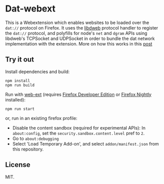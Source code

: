 # Dat-webext

This is a Webextension which enables websites to be loaded over the `dat://` protocol on Firefox. 
It uses the [libdweb](https://github.com/mozilla/libdweb) protocol handler to register the `dat://` protocol, 
and polyfills for node's `net` and `dgram` APIs using libdweb's TCPSocket and UDPSocket in order
to bundle the dat network implementation with the extension. More on how this works in this [post](https://sammacbeth.eu/blog/2019/05/12/dat-for-firefox-2.html)

## Try it out

Install dependencies and build:
```
npm install
npm run build
```

Run with [web-ext](https://github.com/mozilla/web-ext) (requires [Firefox Developer Edition](https://www.mozilla.org/en-US/firefox/developer/) or [Firefox Nightly](https://www.mozilla.org/en-US/firefox/channel/desktop/#nightly) installed):
```
npm run start
```

or, run in an existing firefox profile:
 * Disable the content sandbox (required for experimental APIs): In `about:config`, set the `security.sandbox.content.level` pref to `2`.
 * Go to `about:debugging`
 * Select 'Load Temporary Add-on', and select `addon/manifest.json` from this repository.

## License

MIT.
